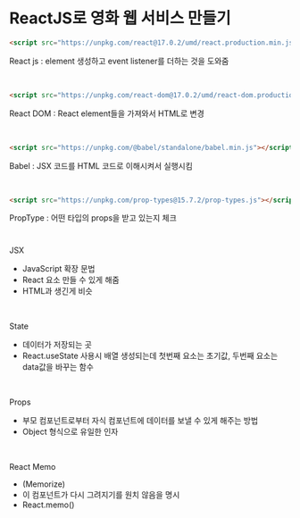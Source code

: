 <h1>ReactJS로 영화 웹 서비스 만들기</h1>

```html
<script src="https://unpkg.com/react@17.0.2/umd/react.production.min.js"></script>
```
React js : element 생성하고 event listener를 더하는 것을 도와줌

</br>

```html
<script src="https://unpkg.com/react-dom@17.0.2/umd/react-dom.production.min.js"></script>
```
React DOM : React element들을 가져와서 HTML로 변경 

</br>

```html
<script src="https://unpkg.com/@babel/standalone/babel.min.js"></script>
```
Babel : JSX 코드를 HTML 코드로 이해시켜서 실행시킴

</br>

```html
<script src="https://unpkg.com/prop-types@15.7.2/prop-types.js"></script>
```

PropType : 어떤 타입의 props을 받고 있는지 체크

<h1></h1>

JSX
- JavaScript 확장 문법
- React 요소 만들 수 있게 해줌
- HTML과 생긴게 비슷


</br>

State
- 데이터가 저장되는 곳 
- React.useState 사용시 배열 생성되는데 첫번째 요소는 초기값, 두번째 요소는 data값을 바꾸는 함수


</br>

Props
- 부모 컴포넌트로부터 자식 컴포넌트에 데이터를 보낼 수 있게 해주는 방법
- Object 형식으로 유일한 인자


</br>

React Memo
- (Memorize)
- 이 컴포넌트가 다시 그려지기를 원치 않음을 명시
- React.memo()
